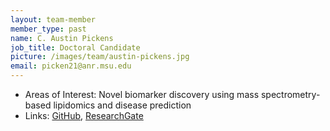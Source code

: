 ```yaml
---
layout: team-member
member_type: past
name: C. Austin Pickens
job_title: Doctoral Candidate
picture: /images/team/austin-pickens.jpg
email: picken21@anr.msu.edu
---
```


- Areas of Interest: Novel biomarker discovery using mass spectrometry-based lipidomics and disease prediction
- Links: [GitHub](https://github.com/AustinPickens), [ResearchGate](http://www.researchgate.net/profile/Charles_Pickens2)
